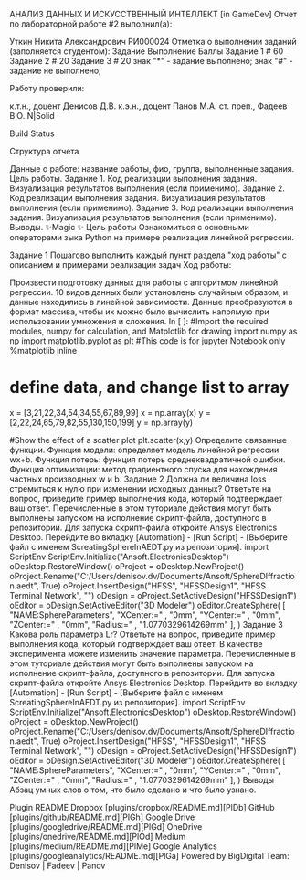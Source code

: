 АНАЛИЗ ДАННЫХ И ИСКУССТВЕННЫЙ ИНТЕЛЛЕКТ [in GameDev]
Отчет по лабораторной работе #2 выполнил(а):

Уткин Никита Александрович
РИ000024 Отметка о выполнении заданий (заполняется студентом):
Задание	Выполнение	Баллы
Задание 1	#	60
Задание 2	#	20
Задание 3	#	20
знак "*" - задание выполнено; знак "#" - задание не выполнено;

Работу проверили:

к.т.н., доцент Денисов Д.В.
к.э.н., доцент Панов М.А.
ст. преп., Фадеев В.О.
N|Solid

Build Status

Структура отчета

Данные о работе: название работы, фио, группа, выполненные задания.
Цель работы.
Задание 1.
Код реализации выполнения задания. Визуализация результатов выполнения (если применимо).
Задание 2.
Код реализации выполнения задания. Визуализация результатов выполнения (если применимо).
Задание 3.
Код реализации выполнения задания. Визуализация результатов выполнения (если применимо).
Выводы.
✨Magic ✨
Цель работы
Ознакомиться с основными операторами зыка Python на примере реализации линейной регрессии.

Задание 1
Пошагово выполнить каждый пункт раздела "ход работы" с описанием и примерами реализации задач
Ход работы:

Произвести подготовку данных для работы с алгоритмом линейной регрессии. 10 видов данных были установлены случайным образом, и данные находились в линейной зависимости. Данные преобразуются в формат массива, чтобы их можно было вычислить напрямую при использовании умножения и сложения.
In [ ]:
#Import the required modules, numpy for calculation, and Matplotlib for drawing
import numpy as np
import matplotlib.pyplot as plt
#This code is for jupyter Notebook only
%matplotlib inline

# define data, and change list to array
x = [3,21,22,34,54,34,55,67,89,99]
x = np.array(x)
y = [2,22,24,65,79,82,55,130,150,199]
y = np.array(y)

#Show the effect of a scatter plot
plt.scatter(x,y)
Определите связанные функции. Функция модели: определяет модель линейной регрессии wx+b. Функция потерь: функция потерь среднеквадратичной ошибки. Функция оптимизации: метод градиентного спуска для нахождения частных производных w и b.
Задание 2
Должна ли величина loss стремиться к нулю при изменении исходных данных? Ответьте на вопрос, приведите пример выполнения кода, который подтверждает ваш ответ.
Перечисленные в этом туториале действия могут быть выполнены запуском на исполнение скрипт-файла, доступного в репозитории.
Для запуска скрипт-файла откройте Ansys Electronics Desktop. Перейдите во вкладку [Automation] - [Run Script] - [Выберите файл с именем ScreatingSphereInAEDT.py из репозитория].
import ScriptEnv
ScriptEnv.Initialize("Ansoft.ElectronicsDesktop")
oDesktop.RestoreWindow()
oProject = oDesktop.NewProject()
oProject.Rename("C:/Users/denisov.dv/Documents/Ansoft/SphereDIffraction.aedt", True)
oProject.InsertDesign("HFSS", "HFSSDesign1", "HFSS Terminal Network", "")
oDesign = oProject.SetActiveDesign("HFSSDesign1")
oEditor = oDesign.SetActiveEditor("3D Modeler")
oEditor.CreateSphere(
	[
		"NAME:SphereParameters",
		"XCenter:="		, "0mm",
		"YCenter:="		, "0mm",
		"ZCenter:="		, "0mm",
		"Radius:="		, "1.0770329614269mm"
	], 
)
Задание 3
Какова роль параметра Lr? Ответьте на вопрос, приведите пример выполнения кода, который подтверждает ваш ответ. В качестве эксперимента можете изменить значение параметра.
Перечисленные в этом туториале действия могут быть выполнены запуском на исполнение скрипт-файла, доступного в репозитории.
Для запуска скрипт-файла откройте Ansys Electronics Desktop. Перейдите во вкладку [Automation] - [Run Script] - [Выберите файл с именем ScreatingSphereInAEDT.py из репозитория].
import ScriptEnv
ScriptEnv.Initialize("Ansoft.ElectronicsDesktop")
oDesktop.RestoreWindow()
oProject = oDesktop.NewProject()
oProject.Rename("C:/Users/denisov.dv/Documents/Ansoft/SphereDIffraction.aedt", True)
oProject.InsertDesign("HFSS", "HFSSDesign1", "HFSS Terminal Network", "")
oDesign = oProject.SetActiveDesign("HFSSDesign1")
oEditor = oDesign.SetActiveEditor("3D Modeler")
oEditor.CreateSphere(
	[
		"NAME:SphereParameters",
		"XCenter:="		, "0mm",
		"YCenter:="		, "0mm",
		"ZCenter:="		, "0mm",
		"Radius:="		, "1.0770329614269mm"
	], 
)
Выводы
Абзац умных слов о том, что было сделано и что было узнано.

Plugin	README
Dropbox	[plugins/dropbox/README.md][PlDb]
GitHub	[plugins/github/README.md][PlGh]
Google Drive	[plugins/googledrive/README.md][PlGd]
OneDrive	[plugins/onedrive/README.md][PlOd]
Medium	[plugins/medium/README.md][PlMe]
Google Analytics	[plugins/googleanalytics/README.md][PlGa]
Powered by
BigDigital Team: Denisov | Fadeev | Panov
